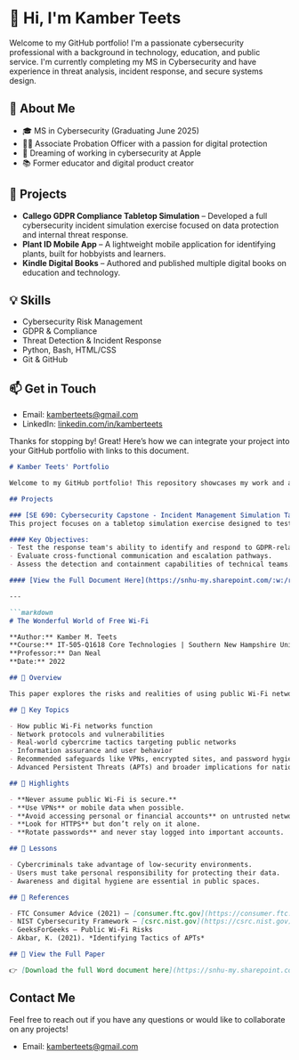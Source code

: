 # 👋 Hi, I'm Kamber Teets

Welcome to my GitHub portfolio! I'm a passionate cybersecurity professional with a background in technology, education, and public service. I'm currently completing my MS in Cybersecurity and have experience in threat analysis, incident response, and secure systems design.

## 🔐 About Me
- 🎓 MS in Cybersecurity (Graduating June 2025)
- 👩‍💻 Associate Probation Officer with a passion for digital protection
- 🍎 Dreaming of working in cybersecurity at Apple
- 📚 Former educator and digital product creator

## 🚀 Projects
- **Callego GDPR Compliance Tabletop Simulation** – Developed a full cybersecurity incident simulation exercise focused on data protection and internal threat response.
- **Plant ID Mobile App** – A lightweight mobile application for identifying plants, built for hobbyists and learners.
- **Kindle Digital Books** – Authored and published multiple digital books on education and technology.

## 💡 Skills
- Cybersecurity Risk Management
- GDPR & Compliance
- Threat Detection & Incident Response
- Python, Bash, HTML/CSS
- Git & GitHub

## 📫 Get in Touch
- Email: kamberteets@gmail.com
- LinkedIn: [linkedin.com/in/kamberteets](https://linkedin.com/in/kamberteets)

Thanks for stopping by!
Great! Here’s how we can integrate your project into your GitHub portfolio with links to this document.

```markdown
# Kamber Teets' Portfolio

Welcome to my GitHub portfolio! This repository showcases my work and accomplishments across various cybersecurity, technology, and writing projects.

## Projects

### [SE 690: Cybersecurity Capstone - Incident Management Simulation Tabletop Training Exercise](https://snhu-my.sharepoint.com/:w:/r/personal/kamber_teets_snhu_edu/_layouts/15/Doc.aspx?sourcedoc=%7Bf98fd9f0-1742-4b1a-b22c-1284975d46eb%7D&action=edit&wdPreviousSession=80c689e1-178d-9808-aa81-cfd08fa2fb45)
This project focuses on a tabletop simulation exercise designed to test Callego's ability to handle a GDPR-related data breach involving both internal and external threats. The exercise tests various roles, technical response capabilities, and the ability to comply with GDPR's breach notification rules. 

#### Key Objectives:
- Test the response team's ability to identify and respond to GDPR-related threats.
- Evaluate cross-functional communication and escalation pathways.
- Assess the detection and containment capabilities of technical teams.

#### [View the Full Document Here](https://snhu-my.sharepoint.com/:w:/r/personal/kamber_teets_snhu_edu/_layouts/15/Doc.aspx?sourcedoc=%7Bf98fd9f0-1742-4b1a-b22c-1284975d46eb%7D&action=edit&wdPreviousSession=80c689e1-178d-9808-aa81-cfd08fa2fb45)

---

```markdown
# The Wonderful World of Free Wi-Fi

**Author:** Kamber M. Teets  
**Course:** IT-505-Q1618 Core Technologies | Southern New Hampshire University  
**Professor:** Dan Neal  
**Date:** 2022  

## 📘 Overview

This paper explores the risks and realities of using public Wi-Fi networks in today’s digital world. While free internet access offers great convenience for users at libraries, cafes, and hotels, it also exposes individuals to potential cybersecurity threats. The paper discusses how public Wi-Fi works, the dangers it poses, and actionable steps users can take to protect their personal information online.

## 🔐 Key Topics

- How public Wi-Fi networks function
- Network protocols and vulnerabilities
- Real-world cybercrime tactics targeting public networks
- Information assurance and user behavior
- Recommended safeguards like VPNs, encrypted sites, and password hygiene
- Advanced Persistent Threats (APTs) and broader implications for national cybersecurity

## 🔎 Highlights

- **Never assume public Wi-Fi is secure.**
- **Use VPNs** or mobile data when possible.
- **Avoid accessing personal or financial accounts** on untrusted networks.
- **Look for HTTPS** but don’t rely on it alone.
- **Rotate passwords** and never stay logged into important accounts.

## 🧠 Lessons

- Cybercriminals take advantage of low-security environments.
- Users must take personal responsibility for protecting their data.
- Awareness and digital hygiene are essential in public spaces.

## 📎 References

- FTC Consumer Advice (2021) – [consumer.ftc.gov](https://consumer.ftc.gov)
- NIST Cybersecurity Framework – [csrc.nist.gov](https://csrc.nist.gov)
- GeeksForGeeks – Public Wi-Fi Risks
- Akbar, K. (2021). *Identifying Tactics of APTs*

## 📄 View the Full Paper

👉 [Download the full Word document here](https://snhu-my.sharepoint.com/:w:/r/personal/kamber_teets_snhu_edu/_layouts/15/Doc.aspx?sourcedoc=%7Bf98fd9f0-1742-4b1a-b22c-1284975d46eb%7D&action=edit&wdPreviousSession=80c689e1-178d-9808-aa81-cfd08fa2fb45)


```

## Contact Me

Feel free to reach out if you have any questions or would like to collaborate on any projects!  
- Email: [kamberteets@gmail.com](mailto:kamberteets@gmail.com)
```



